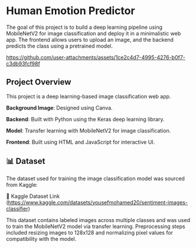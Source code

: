 # Human Emotion Predictor

The goal of this project is to build a deep learning pipeline using MobileNetV2 for image classification and deploy it in a minimalistic web app. The frontend allows users to upload an image, and the backend predicts the class using a pretrained model.

https://github.com/user-attachments/assets/1ce2c4d7-4995-4276-b0f7-c3db93fcf98f

## Project Overview
This project is a deep learning-based image classification web app.

**Background Image**: Designed using Canva.

**Backend**: Built with Python using the Keras deep learning library.

**Model**: Transfer learning with MobileNetV2 for image classification.

**Frontend**: Built using HTML and JavaScript for interactive UI.

## 📊 Dataset
The dataset used for training the image classification model was sourced from Kaggle:

📁 Kaggle Dataset Link
(https://www.kaggle.com/datasets/yousefmohamed20/sentiment-images-classifier)

This dataset contains labeled images across multiple classes and was used to train the MobileNetV2 model via transfer learning. Preprocessing steps included resizing images to 128x128 and normalizing pixel values for compatibility with the model.

